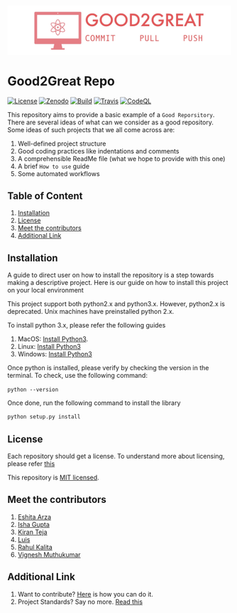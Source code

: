 <p align="center">

![Logo](images/logo.jpg)
# Good2Great Repo
</p>

<p align="center">

[comment]: <> ([![Issues]&#40;https://img.shields.io/github/issues/NCSU-Group7-SE2021/group7_hw2b&#41;]&#40;https://github.com/NCSU-Group7-SE2021/group7_hw2b/issues&#41;)
[comment]: <> ([![Forks]&#40;https://img.shields.io/github/forks/NCSU-Group7-SE2021/group7_hw2b&#41;]&#40;https://github.com/NCSU-Group7-SE2021/group7_hw2b/network/members&#41;)
[![License](https://img.shields.io/github/license/NCSU-Group7-SE2021/group7_hw2b)](https://github.com/NCSU-Group7-SE2021/group7_hw2b/blob/main/LICENSE)
[![Zenodo](https://img.shields.io/badge/DOI-10.5281%2Fzenodo.5367393-blue)](https://zenodo.org/record/5367393#.YTApFI5KhPY)
[![Build](https://github.com/NCSU-Group7-SE2021/group7_hw2b/actions/workflows/application.yml/badge.svg)](https://github.com/NCSU-Group7-SE2021/group7_hw2b/actions/workflows/application.yml)
[![Travis](https://app.travis-ci.com/NCSU-Group7-SE2021/group7_hw2b.svg?branch=main)](https://app.travis-ci.com/github/NCSU-Group7-SE2021/group7_hw2b/pull_requests)
[![CodeQL](https://github.com/NCSU-Group7-SE2021/group7_hw2b/actions/workflows/codeql-analysis.yml/badge.svg)](https://github.com/NCSU-Group7-SE2021/group7_hw2b/actions/workflows/application.yml)

[comment]: <> (![Size]&#40;https://github-size-badge.herokuapp.com/NCSU-Group7-SE2021/group7_hw2b.svg&#41;)
</p>


This repository aims to provide a basic example of a `Good Reporsitory`. There are several ideas of what can we consider as a good repository. Some ideas of such projects that we all come across are:
1. Well-defined project structure
2. Good coding practices like indentations and comments
3. A comprehensible ReadMe file (what we hope to provide with this one)
4. A brief `How to use` guide
5. Some automated workflows

## Table of Content
1. [Installation](#installation)
2. [License](#license)
3. [Meet the contributors](#meet-the-contributors)
4. [Additional Link](#additional-link)

## Installation
A guide to direct user on how to install the repository is a step towards making a descriptive project. Here is our guide on how to install this project on your local environment

This project support both python2.x and python3.x. However, python2.x is deprecated. 
Unix machines have preinstalled python 2.x.

To install python 3.x, please refer the following guides

1. MacOS: [Install Python3](https://docs.python-guide.org/starting/install3/osx/).
2. Linux: [Install Python3](https://docs.python-guide.org/starting/install3/linux/)
3. Windows: [Install Python3](https://docs.python.org/3/using/windows.html)

Once python is installed, please verify by checking the version in the terminal. To check, use the following command:

`python --version` 

Once done, run the following command to install the library
```bash
python setup.py install
```

## License

Each repository should get a license. To understand more about licensing, please refer [this](https://docs.github.com/en/github/creating-cloning-and-archiving-repositories/creating-a-repository-on-github/licensing-a-repository)

This repository is [MIT licensed](https://github.com/NCSU-Group7-SE2021/group7_hw2b/blob/main/LICENSE).  

## Meet the contributors

1. [Eshita Arza](https://github.com/ArzaEshita)
2. [Isha Gupta](https://github.com/isha-bansal0115)
3. [Kiran Teja](https://github.com/kirantejatummuri)
4. [Luis](https://github.com/lgdeloss)
5. [Rahul Kalita](https://github.com/rahulkalita8)
6. [Vignesh Muthukumar](https://github.com/vickymhs)

## Additional Link
1. Want to contribute? [Here](CONTRIBUTING.md) is how you can do it.
2. Project Standards? Say no more. [Read this](CODE_OF_CONDUCT.md)
